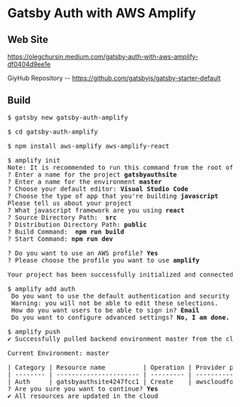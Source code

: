 # Gatsby Auth with AWS Amplify

## Web Site

https://olegchursin.medium.com/gatsby-auth-with-aws-amplify-df0404d9ee1e

GiyHub Repository -- https://github.com/gatsbyjs/gatsby-starter-default

## Build

<pre>
$ gatsby new gatsby-auth-amplify

$ cd gatsby-auth-amplify

$ npm install aws-amplify aws-amplify-react

$ amplify init
Note: It is recommended to run this command from the root of your app directory
? Enter a name for the project <b>gatsbyauthsite</b>
? Enter a name for the environment <b>master</b>
? Choose your default editor: <b>Visual Studio Code</b>
? Choose the type of app that you're building <b>javascript</b>
Please tell us about your project
? What javascript framework are you using <b>react</b>
? Source Directory Path:  <b>src</b>
? Distribution Directory Path: <b>public</b>
? Build Command:  <b>npm run build</b>
? Start Command: <b>npm run dev</b>

? Do you want to use an AWS profile? <b>Yes</b>
? Please choose the profile you want to use <b>amplify</b>

Your project has been successfully initialized and connected to the cloud!

$ amplify add auth
 Do you want to use the default authentication and security configuration? <b>Default configuration</b>
 Warning: you will not be able to edit these selections. 
 How do you want users to be able to sign in? <b>Email</b>
 Do you want to configure advanced settings? <b>No, I am done.</b>

$ amplify push
✔ Successfully pulled backend environment master from the cloud.

Current Environment: master

| Category | Resource name          | Operation | Provider plugin   |
| -------- | ---------------------- | --------- | ----------------- |
| Auth     | gatsbyauthsite4247fcc1 | Create    | awscloudformation |
? Are you sure you want to continue? <b>Yes</b>
✔ All resources are updated in the cloud



